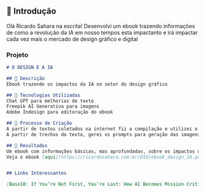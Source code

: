 ## 🚀 Introdução

Olá Ricardo Sahara na escrita! Desenvolvi um ebook trazendo informações de como a revolução da IA em nosso tempos esta impactanto e irá impactar cada vez mais o mercado de design gráfico e digital

### Projeto
```markdown
# O DESIGN E A IA

## 📒 Descrição
Ebook trazendo os impactos da IA no setor do design gráfico

## 🤖 Tecnologias Utilizadas
Chat GPT para melhorias de texto
Freepik AI Generativa para imagens
Adobe Indesign para editoração do ebook

## 🧐 Processo de Criação
A partir de textos coletados na internet fiz a compilação e utilizei o Chat GPT para criação original e melhoriasno texto.
A partir de trechos do texto, gerei os prompts para geração das imagens no Freepik

## 🚀 Resultados
Um ebook com informações básicas, mas aprofundadas, sobre os impactos da IA no design gráfico.
Veja o ebook [aqui](https://ricardosahara.com.br/DIO/ebook_design_IA.pdf)


## Links Interessantes

[Base10: If You’re Not First, You’re Last: How AI Becomes Mission Critical](https://base10.vc/post/generative-ai-mission-critical/)

